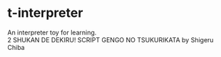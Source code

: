 # t-interpreter
An interpreter toy for learning.  
2 SHUKAN DE DEKIRU! SCRIPT GENGO NO TSUKURIKATA by Shigeru Chiba
